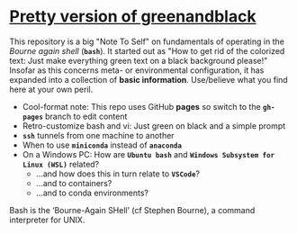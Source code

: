 # [Pretty version of greenandblack](https://robfatland.github.io/greenandblack/)

This repository is a big "Note To Self" on fundamentals of operating in the *Bourne again shell* (**`bash`**). 
It started out as "How to get rid of the colorized text: Just make everything green text on a black background please!"
Insofar as this concerns meta- or environmental configuration, it has expanded into a collection of **basic information**.
Use/believe what you find here at your own peril.


- Cool-format note: This repo uses GitHub **pages** so switch to the **`gh-pages`** branch to edit content
- Retro-customize bash and vi: Just green on black and a simple prompt
- **`ssh`** tunnels from one machine to another
- When to use **`miniconda`** instead of **`anaconda`**
- On a Windows PC: How are **`Ubuntu bash`** and **`Windows Subsystem for Linux (WSL)`** related?
    - ...and how does this in turn relate to **`VSCode`**?
    - ...and to containers?
    - ...and to conda environments?



Bash is the ‘Bourne-Again SHell’ (cf Stephen Bourne), a command interpreter for UNIX.

